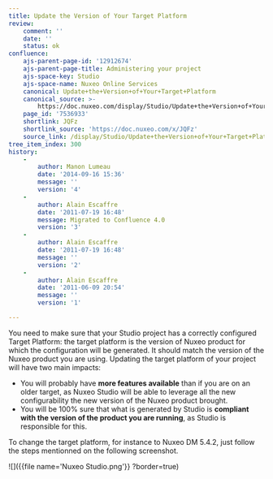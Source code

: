 ```yaml
---
title: Update the Version of Your Target Platform
review:
    comment: ''
    date: ''
    status: ok
confluence:
    ajs-parent-page-id: '12912674'
    ajs-parent-page-title: Administering your project
    ajs-space-key: Studio
    ajs-space-name: Nuxeo Online Services
    canonical: Update+the+Version+of+Your+Target+Platform
    canonical_source: >-
        https://doc.nuxeo.com/display/Studio/Update+the+Version+of+Your+Target+Platform
    page_id: '7536933'
    shortlink: JQFz
    shortlink_source: 'https://doc.nuxeo.com/x/JQFz'
    source_link: /display/Studio/Update+the+Version+of+Your+Target+Platform
tree_item_index: 300
history:
    -
        author: Manon Lumeau
        date: '2014-09-16 15:36'
        message: ''
        version: '4'
    -
        author: Alain Escaffre
        date: '2011-07-19 16:48'
        message: Migrated to Confluence 4.0
        version: '3'
    -
        author: Alain Escaffre
        date: '2011-07-19 16:48'
        message: ''
        version: '2'
    -
        author: Alain Escaffre
        date: '2011-06-09 20:54'
        message: ''
        version: '1'

---
```

You need to make sure that your Studio project has a correctly configured Target Platform: the target platform is the version of Nuxeo product for which the configuration will be generated. It should match the version of the Nuxeo product you are using.
Updating the target platform of your project will have two main impacts:

*   You will probably have **more features available** than if you are on an older target, as Nuxeo Studio will be able to leverage all the new configurability the new version of the Nuxeo product brought.
*   You will be 100% sure that what is generated by Studio is **compliant with the version of the product you are running**, as Studio is responsible for this.

To change the target platform, for instance to Nuxeo DM 5.4.2, just follow the steps mentionned on the following screenshot.

![]({{file name='Nuxeo Studio.png'}} ?border=true)
